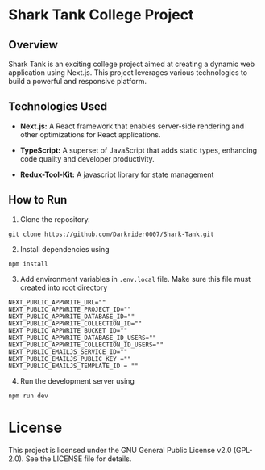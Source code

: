 # Shark Tank College Project

## Overview

Shark Tank is an exciting college project aimed at creating a dynamic web application using Next.js. This project leverages various technologies to build a powerful and responsive platform.

## Technologies Used

- **Next.js:** A React framework that enables server-side rendering and other optimizations for React applications.

- **TypeScript:** A superset of JavaScript that adds static types, enhancing code quality and developer productivity.

- **Redux-Tool-Kit:** A javascript library for state management

## How to Run

1. Clone the repository.

```
git clone https://github.com/Darkrider0007/Shark-Tank.git
```

2. Install dependencies using

```
npm install
```

3. Add environment variables in `.env.local` file. Make sure this file must created into root directory

```
NEXT_PUBLIC_APPWRITE_URL=""
NEXT_PUBLIC_APPWRITE_PROJECT_ID=""
NEXT_PUBLIC_APPWRITE_DATABASE_ID=""
NEXT_PUBLIC_APPWRITE_COLLECTION_ID=""
NEXT_PUBLIC_APPWRITE_BUCKET_ID=""
NEXT_PUBLIC_APPWRITE_DATABASE_ID_USERS=""
NEXT_PUBLIC_APPWRITE_COLLECTION_ID_USERS=""
NEXT_PUBLIC_EMAILJS_SERVICE_ID=""
NEXT_PUBLIC_EMAILJS_PUBLIC_KEY =""
NEXT_PUBLIC_EMAILJS_TEMPLATE_ID = ""
```

4. Run the development server using

```
npm run dev
```


# License

This project is licensed under the GNU General Public License v2.0 (GPL-2.0). See the LICENSE file for details.
